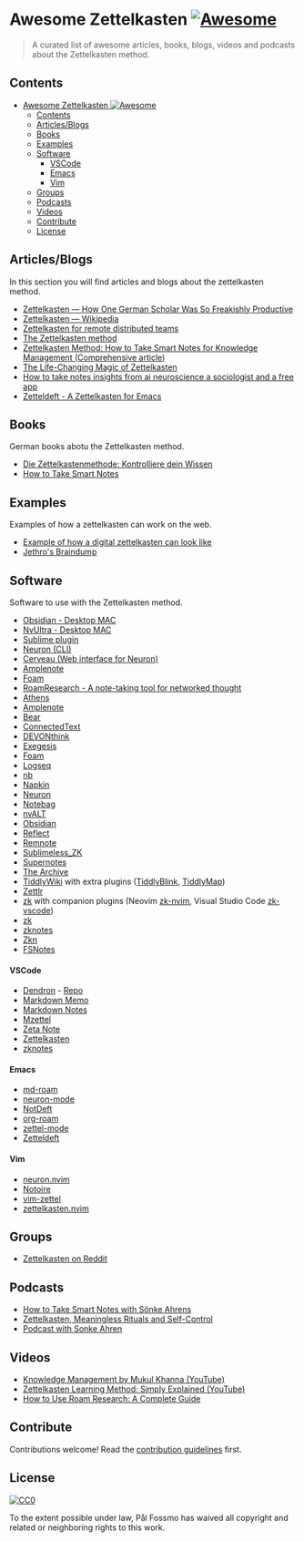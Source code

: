 # Awesome Zettelkasten [![Awesome](https://awesome.re/badge.svg)](https://awesome.re)

> A curated list of awesome articles, books, blogs, videos and podcasts about the Zettelkasten method.

## Contents

- [Awesome Zettelkasten ![Awesome](https://awesome.re)](#awesome-zettelkasten-)
  - [Contents](#contents)
  - [Articles/Blogs](#articlesblogs)
  - [Books](#books)
  - [Examples](#examples)
  - [Software](#software)
      - [VSCode](#vscode)
      - [Emacs](#emacs)
      - [Vim](#vim)
  - [Groups](#groups)
  - [Podcasts](#podcasts)
  - [Videos](#videos)
  - [Contribute](#contribute)
  - [License](#license)

## Articles/Blogs

In this section you will find articles and blogs about the zettelkasten method.

- [Zettelkasten — How One German Scholar Was So Freakishly Productive](https://writingcooperative.com/zettelkasten-how-one-german-scholar-was-so-freakishly-productive-997e4e0ca125)
- [Zettelkasten — Wikipedia](https://en.wikipedia.org/wiki/Zettelkasten)
- [Zettelkasten for remote distributed teams](https://www.taskade.com/blog/build-a-second-brain-remote-distributed-teams)
- [The Zettelkasten method](https://www.lesswrong.com/posts/NfdHG6oHBJ8Qxc26s/the-zettelkasten-method-1)
- [Zettelkasten Method: How to Take Smart Notes for Knowledge Management (Comprehensive article)](https://leananki.com/zettelkasten-method-smart-notes)
- [The Life-Changing Magic of Zettelkasten](https://www.bryanlee.net/blog/the-life-changing-magic-of-zettelkasten)
- [How to take notes insights from ai neuroscience a sociologist and a free app](https://medium.com/swlh/how-to-take-notes-insights-from-ai-neuroscience-a-sociologist-and-a-free-app-34b4be63080a)
- [Zetteldeft - A Zettelkasten for Emacs](https://www.eliasstorms.net/zetteldeft)

## Books

German books abotu the Zettelkasten method.

- [Die Zettelkastenmethode: Kontrolliere dein Wissen](https://www.amazon.de/gp/product/1517734312/ref=as_li_tl?ie=UTF8&camp=1638&creative=19454&creativeASIN=1517734312&linkCode=as2&tag=saschafastde-21)
- [How to Take Smart Notes](https://www.amazon.com/How-Take-Smart-Notes-Nonfiction-ebook/dp/B06WVYW33Y/ref=sr_1_1?dchild=1&keywords=How+to+Take+Smart+Notes&qid=1594983350&sr=8-1)

## Examples

Examples of how a zettelkasten can work on the web.

- [Example of how a digital zettelkasten can look like](https://notes.andymatuschak.org/Zettelkasten)
- [Jethro's Braindump](https://braindump.jethro.dev)

## Software

Software to use with the Zettelkasten method.

- [Obsidian - Desktop MAC](https://obsidian.md) 
- [NvUltra - Desktop MAC](https://nvultra.com) 
- [Sublime plugin](https://github.com/renerocksai/sublime_zk)
- [Neuron (CLI)](https://neuron.zettel.page)
- [Cerveau (Web interface for Neuron)](https://beta.cerveau.app)
- [Amplenote](https://www.amplenote.com)
- [Foam](https://github.com/foambubble/foam)
- [RoamResearch - A note-taking tool for networked thought](https://roamresearch.com)
- [Athens](https://github.com/athensresearch/athens)
- [Amplenote](https://www.amplenote.com)
- [Bear](https://bear.app)
- [ConnectedText](http://www.connectedtext.com/)
- [DEVONthink](http://www.devontechnologies.com/products/devonthink/)
- [Exegesis](https://exegesis.io)
- [Foam](https://www.producthunt.com/posts/foam)
- [Logseq](https://logseq.com)
- [nb](https://github.com/xwmx/nb)
- [Napkin](https://www.napkin.one)
- [Neuron](https://neuron.zettel.page/)
- [Notebag](https://notebag.app/)
- [nvALT](http://brettterpstra.com/projects/nvalt/)
- [Obsidian](https://obsidian.md)
- [Reflect](https://reflect.app)
- [Remnote](https://www.remnote.io/homepage)
- [Sublimeless_ZK](https://github.com/renerocksai/sublimeless_zk)
- [Supernotes](https://supernotes.app)
- [The Archive](https://zettelkasten.de/the-archive/)
- [TiddlyWiki](https://tiddlywiki.com) with extra plugins ([TiddlyBlink](https://giffmex.org/gifts/tiddlyblink.html), [TiddlyMap](http://tiddlymap.org))
- [Zettlr](https://zettlr.com/)
- [zk](https://github.com/mickael-menu/zk) with companion plugins (Neovim [zk-nvim](https://github.com/mickael-menu/zk-nvim), Visual Studio Code [zk-vscode](https://github.com/mickael-menu/zk-vscode))
- [zk](https://github.com/AndrewCopeland/zettelkasten)
- [zknotes](https://github.com/bburdette/zknotes)
- [Zkn](http://zettelkasten.danielluedecke.de/en/)
- [FSNotes](https://fsnot.es)

#### VSCode

- [Dendron](https://www.dendron.so) - [Repo](https://github.com/dendronhq/dendron)
- [Markdown Memo](https://marketplace.visualstudio.com/items?itemName=svsool.markdown-memo)
- [Markdown Notes](https://marketplace.visualstudio.com/items?itemName=maxedmands.vscode-zettel-markdown-notes)
- [Mzettel](https://marketplace.visualstudio.com/items?itemName=monferrand.mzettel)
- [Zeta Note](https://marketplace.visualstudio.com/items?itemName=arr.zeta-note)
- [Zettelkasten](https://marketplace.visualstudio.com/items?itemName=nergal-perm.zettelkasten)
- [zknotes](https://marketplace.visualstudio.com/items?itemName=sheilacat.zknotes)

#### Emacs

- [md-roam](https://github.com/nobiot/md-roam)
- [neuron-mode](https://github.com/felko/neuron-mode)
- [NotDeft](https://github.com/hasu/notdeft)
- [org-roam](https://www.orgroam.com)
- [zettel-mode](https://github.com/vifon/zettel-mode)
- [Zetteldeft](https://www.eliasstorms.net/zetteldeft/)

#### Vim

- [neuron.nvim](https://github.com/oberblastmeister/neuron.nvim)
- [Notoire](https://github.com/KevinBockelandt/notoire)
- [vim-zettel](https://github.com/michal-h21/vim-zettel)
- [zettelkasten.nvim](https://github.com/Furkanzmc/zettelkasten.nvim)


## Groups

- [Zettelkasten on Reddit](https://www.reddit.com/r/Zettelkasten)

## Podcasts

- [How to Take Smart Notes with Sönke Ahrens](https://www.blokeology.io/2018/10/19/smart-notes-sonke-ahrens)
- [Zettelkasten, Meaningless Rituals and Self-Control](https://thecultures.libsyn.com/270-zettelkasten-meaningless-rituals-and-self-control)
- [Podcast with Sonke Ahren](https://www.findinggeniuspodcast.com/podcasts/duly-noted-dr-sonke-ahrens-author-how-to-take-smart-notes-finding-efficiency-in-note-taking-to-achieve-more-comprehensive-learning-and-increased-productivity)
## Videos

- [Knowledge Management by Mukul Khanna (YouTube)](https://www.youtube.com/playlist?list=PLKsk3K4Z-1AVy4Tt-5uTMPCXn7DFQzJ_P)
- [Zettelkasten Learning Method: Simply Explained (YouTube)](https://www.youtube.com/watch?v=rOSZOCoqOo8)
- [How to Use Roam Research: A Complete Guide](https://www.youtube.com/watch?v=rYsghmH5Fno&list=PLralmZwl_8jJuJMIebWFqm6K5I20a5Qve)

## Contribute

Contributions welcome! Read the [contribution guidelines](contributing.md) first.

## License

[![CC0](https://mirrors.creativecommons.org/presskit/buttons/88x31/svg/cc-zero.svg)](https://creativecommons.org/publicdomain/zero/1.0)

To the extent possible under law, Pål Fossmo has waived all copyright and
related or neighboring rights to this work.
